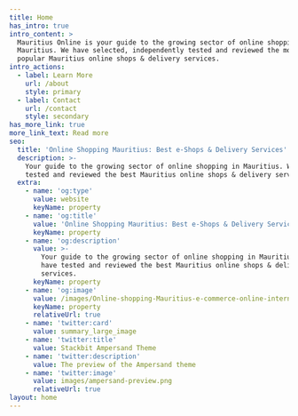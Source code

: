 ```yaml
---
title: Home
has_intro: true
intro_content: >
  Mauritius Online is your guide to the growing sector of online shopping in
  Mauritius. We have selected, independently tested and reviewed the most
  popular Mauritius online shops & delivery services.
intro_actions:
  - label: Learn More
    url: /about
    style: primary
  - label: Contact
    url: /contact
    style: secondary
has_more_link: true
more_link_text: Read more
seo:
  title: 'Online Shopping Mauritius: Best e-Shops & Delivery Services'
  description: >-
    Your guide to the growing sector of online shopping in Mauritius. We have
    tested and reviewed the best Mauritius online shops & delivery services.
  extra:
    - name: 'og:type'
      value: website
      keyName: property
    - name: 'og:title'
      value: 'Online Shopping Mauritius: Best e-Shops & Delivery Services'
      keyName: property
    - name: 'og:description'
      value: >-
        Your guide to the growing sector of online shopping in Mauritius. We
        have tested and reviewed the best Mauritius online shops & delivery
        services.
      keyName: property
    - name: 'og:image'
      value: /images/Online-shopping-Mauritius-e-commerce-online-internet-shop.jpeg
      keyName: property
      relativeUrl: true
    - name: 'twitter:card'
      value: summary_large_image
    - name: 'twitter:title'
      value: Stackbit Ampersand Theme
    - name: 'twitter:description'
      value: The preview of the Ampersand theme
    - name: 'twitter:image'
      value: images/ampersand-preview.png
      relativeUrl: true
layout: home
---
```

